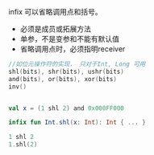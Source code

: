 infix 可以省略调用点和括号。

- 必须是成员或拓展方法  
- 单参，不是变参和不能有默认值  
- 省略调用点时，必须指明receiver  

```kotlin
//如位元操作符的实现， 只对于Int, Long 可用
shl(bits), shr(bits), ushr(bits)
and(bits), or(bits), xor(bits)
inv()
```

```kotlin

val x = (1 shl 2) and 0x000FF000

infix fun Int.shl(x: Int): Int { ... }

1 shl 2
1.shl(2)
```
